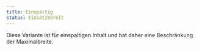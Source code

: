 ```yaml
---
title: Einspaltig
status: Einsatzbereit
---
```

Diese Variante ist für einspaltigen Inhalt und hat daher eine Beschränkung der Maximalbreite.
